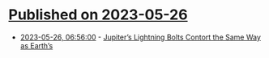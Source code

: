 # [Published on 2023-05-26](index.md)

* [2023-05-26, 06:56:00](https://soylentnews.org/article.pl?sid=23/05/25/0448251&from=rss) - [Jupiter’s Lightning Bolts Contort the Same Way as Earth’s](https://soylentnews.org/article.pl?sid=23/05/25/0448251&from=rss)
